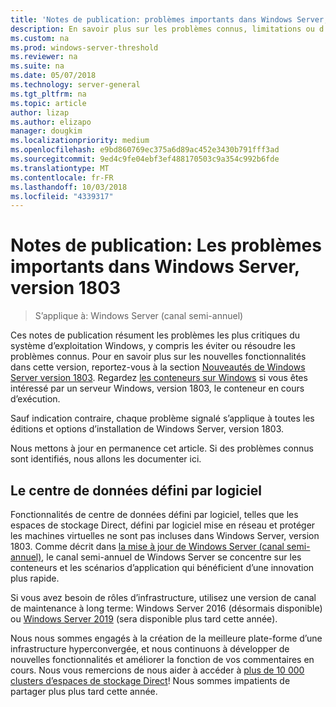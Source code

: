 ```yaml
---
title: 'Notes de publication: problèmes importants dans Windows Server, version 1803'
description: En savoir plus sur les problèmes connus, limitations ou d’autres informations que vous avez besoin avant d’installer Windows Server, version 1803
ms.custom: na
ms.prod: windows-server-threshold
ms.reviewer: na
ms.suite: na
ms.date: 05/07/2018
ms.technology: server-general
ms.tgt_pltfrm: na
ms.topic: article
author: lizap
ms.author: elizapo
manager: dougkim
ms.localizationpriority: medium
ms.openlocfilehash: e9bd860769ec375a6d89ac452e3430b791fff3ad
ms.sourcegitcommit: 9ed4c9fe04ebf3ef488170503c9a354c992b6fde
ms.translationtype: MT
ms.contentlocale: fr-FR
ms.lasthandoff: 10/03/2018
ms.locfileid: "4339317"
---
```

# Notes de publication: Les problèmes importants dans Windows Server, version 1803

>S’applique à: Windows Server (canal semi-annuel)

Ces notes de publication résument les problèmes les plus critiques du système d’exploitation Windows, y compris les éviter ou résoudre les problèmes connus. Pour en savoir plus sur les nouvelles fonctionnalités dans cette version, reportez-vous à la section [Nouveautés de Windows Server version 1803](whats-new-in-windows-server-1803.md). Regardez [les conteneurs sur Windows](https://docs.microsoft.com/virtualization/windowscontainers/about/) si vous êtes intéressé par un serveur Windows, version 1803, le conteneur en cours d’exécution. 

Sauf indication contraire, chaque problème signalé s’applique à toutes les éditions et options d’installation de Windows Server, version 1803.  

Nous mettons à jour en permanence cet article. Si des problèmes connus sont identifiés, nous allons les documenter ici. 


## Le centre de données défini par logiciel

Fonctionnalités de centre de données défini par logiciel, telles que les espaces de stockage Direct, défini par logiciel mise en réseau et protéger les machines virtuelles ne sont pas incluses dans Windows Server, version 1803. Comme décrit dans [la mise à jour de Windows Server (canal semi-annuel)](https://cloudblogs.microsoft.com/windowsserver/2018/03/29/windows-server-semi-annual-channel-update/), le canal semi-annuel de Windows Server se concentre sur les conteneurs et les scénarios d’application qui bénéficient d’une innovation plus rapide. 

Si vous avez besoin de rôles d’infrastructure, utilisez une version de canal de maintenance à long terme: Windows Server 2016 (désormais disponible) ou [Windows Server 2019](https://cloudblogs.microsoft.com/windowsserver/2018/03/20/introducing-windows-server-2019-now-available-in-preview) (sera disponible plus tard cette année).

Nous nous sommes engagés à la création de la meilleure plate-forme d’une infrastructure hyperconvergée, et nous continuons à développer de nouvelles fonctionnalités et améliorer la fonction de vos commentaires en cours. Nous vous remercions de nous aider à accéder à [plus de 10 000 clusters d’espaces de stockage Direct](https://blogs.technet.microsoft.com/filecab/2018/03/27/storage-spaces-direct-momentum)! Nous sommes impatients de partager plus plus tard cette année.